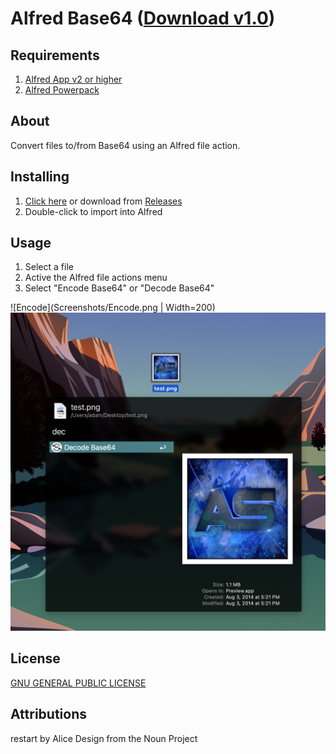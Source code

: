 Alfred Base64 ([Download v1.0](https://github.com/AdamNSmith/Alfred_Base64/releases/download/1.0/Encode.Decode.Base64.alfredworkflow))
=====================



## Requirements
1. [Alfred App v2 or higher](http://www.alfredapp.com/#download)
1. [Alfred Powerpack](https://buy.alfredapp.com/)

## About
Convert files to/from Base64 using an Alfred file action.

## Installing
1. [Click here](https://github.com/AdamNSmith/Alfred_Base64/releases/download/1.0/Encode.Decode.Base64.alfredworkflow) or download from [Releases](https://github.com/AdamNSmith/Alfred_Base64/releases/)
2. Double-click to import into Alfred

## Usage
1. Select a file
2. Active the Alfred file actions menu
3. Select "Encode Base64" or "Decode Base64"

![Encode](Screenshots/Encode.png | Width=200)
![Decode](Screenshots/Decode.png)

## License
[GNU GENERAL PUBLIC LICENSE](https://github.com/AdamNSmith/Alfred_Base64/blob/main/LICENSE)

## Attributions
restart by Alice Design from the Noun Project

